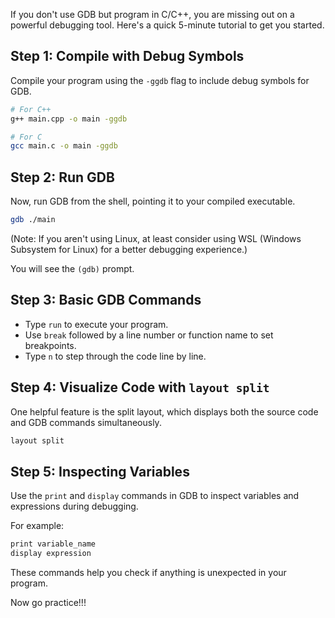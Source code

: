 
If you don't use GDB but program in C/C++, you are missing out on a powerful debugging tool. Here's a quick 5-minute tutorial to get you started.

## Step 1: Compile with Debug Symbols

Compile your program using the `-ggdb` flag to include debug symbols for GDB.

```bash
# For C++
g++ main.cpp -o main -ggdb

# For C
gcc main.c -o main -ggdb
```

## Step 2: Run GDB

Now, run GDB from the shell, pointing it to your compiled executable.

```bash
gdb ./main
```

(Note: If you aren't using Linux, at least consider using WSL (Windows Subsystem for Linux) for a better debugging experience.)

You will see the `(gdb)` prompt.

## Step 3: Basic GDB Commands

- Type `run` to execute your program.
- Use `break` followed by a line number or function name to set breakpoints.
- Type `n` to step through the code line by line.

## Step 4: Visualize Code with `layout split`

One helpful feature is the split layout, which displays both the source code and GDB commands simultaneously.

```bash
layout split
```

## Step 5: Inspecting Variables

Use the `print` and `display` commands in GDB to inspect variables and expressions during debugging.

For example:

```bash
print variable_name
display expression
```

These commands help you check if anything is unexpected in your program.

Now go practice!!!

